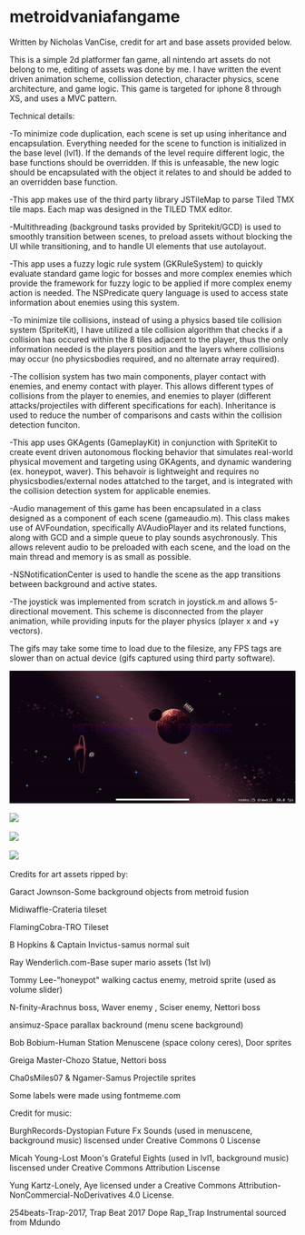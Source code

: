 # metroidvaniafangame

Written by Nicholas VanCise, credit for art and base assets provided below.

This is a simple 2d platformer fan game, all nintendo art assets do not belong to me, editing of assets was done by me. 
I have written the event driven animation scheme, collission detection, character physics, scene architecture, and game logic. 
This game is targeted for iphone 8 through XS, and uses a MVC pattern.


Technical details:

-To minimize code duplication, each scene is set up using inheritance and encapsulation. Everything needed for the scene to function is initialized in the base level (lvl1). If the demands of the level require different logic, the base functions should be overridden. If this is unfeasable, the new logic should be encapsulated with the object it relates to and should be added to an overridden base function.

-This app makes use of the third party library JSTileMap to parse Tiled TMX tile maps. Each map was designed in the TILED TMX editor.

-Multithreading (background tasks provided by Spritekit/GCD) is used to smoothly transition between scenes, to preload assets without blocking the UI while transitioning, and to handle UI elements that use autolayout.

-This app uses a fuzzy logic rule system (GKRuleSystem) to quickly evaluate standard game logic for bosses and more complex enemies which provide the framework for fuzzy logic to be applied if more complex enemy action is needed. The NSPredicate query language is used to access state information about enemies using this system.

-To minimize tile collisions, instead of using a physics based tile collision system (SpriteKit), I have utilized a tile collision algorithm that checks if a collision has occured within the 8 tiles adjacent to the player, thus the only information needed is the players position and the layers where collisions may occur (no physicsbodies required, and no alternate array required).

-The collision system has two main components, player contact with enemies, and enemy contact with player. This allows different types of collisions from the player to enemies, and enemies to player (different attacks/projectiles with different specifications for each). Inheritance is used to reduce the number of comparisons and casts within the collision detection funciton.

-This app uses GKAgents (GameplayKit) in conjunction with SpriteKit to create event driven autonomous flocking behavior that simulates real-world physical movement and targeting using GKAgents, and dynamic wandering (ex. honeypot, waver). This behavoir is lightweight and requires no physicsbodies/external nodes attatched to the target, and is integrated with the collision detection system for applicable enemies.

-Audio management of this game has been encapsulated in a class designed as a component of each scene (gameaudio.m). This class makes use of AVFoundation, specifically AVAudioPlayer and its related functions, along with GCD and a simple queue to play sounds asychronously. This allows relevent audio to be preloaded with each scene, and the load on the main thread and memory is as small as possible.

-NSNotificationCenter is used to handle the scene as the app transitions between background and active states.

-The joystick was implemented from scratch in joystick.m and allows 5-directional movement. This scheme is disconnected from the player animation, while providing inputs for the player physics (player x and +y vectors).

The gifs may take some time to load due to the filesize, any FPS tags are slower than on actual device (gifs captured using third party software).


![](menuscenedemo_v3.gif)

![](honeypottrackdemo_v4.gif)

![](bossdemo_v3.gif)

![](lvl3demo_v3.gif)


Credits for art assets ripped by:

Garact Jownson-Some background objects from metroid fusion

Midiwaffle-Crateria tileset

FlamingCobra-TRO Tileset

B Hopkins & Captain Invictus-samus normal suit

Ray Wenderlich.com-Base super mario assets (1st lvl)

Tommy Lee-"honeypot" walking cactus enemy, metroid sprite (used as volume slider)

N-finity-Arachnus boss, Waver enemy , Sciser enemy, Nettori boss

ansimuz-Space parallax backround (menu scene background)

Bob Bobium-Human Station Menuscene (space colony ceres), Door sprites

Greiga Master-Chozo Statue, Nettori boss

Cha0sMiles07 & Ngamer-Samus Projectile sprites

Some labels were made using fontmeme.com

Credit for music:

BurghRecords-Dystopian Future Fx Sounds (used in menuscene, background music) liscensed under Creative Commons 0 Liscense

Micah Young-Lost Moon's Grateful Eights (used in lvl1, background music) liscensed under Creative Commons Attribution Liscense

Yung Kartz-Lonely, Aye licensed under a Creative Commons Attribution-NonCommercial-NoDerivatives 4.0 License.

254beats-Trap-2017, Trap Beat 2017 Dope Rap_Trap Instrumental sourced from Mdundo
